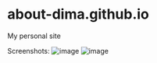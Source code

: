 # about-dima.github.io
My personal site

Screenshots:
![image](https://github.com/user-attachments/assets/2cd00e54-d498-47d3-b353-0d2df9d04e84) ![image](https://github.com/user-attachments/assets/afbcca1f-0823-4e75-a4de-71360a1e0664)



